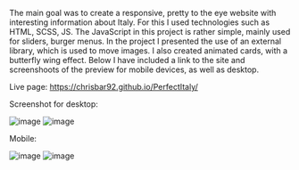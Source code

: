 The main goal was to create a responsive, pretty to the eye website with interesting information about Italy. For this I used technologies such as HTML, SCSS, JS.  The JavaScript in this project is rather simple, mainly used for sliders, burger menus. In the project I presented the use of an external library, which is used to move images. I also created animated cards, with a butterfly wing effect. Below I have included a link to the site and screenshoots of the preview for mobile devices, as well as desktop. 

Live page: https://chrisbar92.github.io/PerfectItaly/

Screenshot for desktop: 

![image](https://user-images.githubusercontent.com/114155819/231007594-83cce6b9-cb14-486a-8600-cd3ec5576188.png)
![image](https://user-images.githubusercontent.com/114155819/231007676-1ceafa00-118d-42d1-9651-4cb36cb0bebf.png)

Mobile:

![image](https://user-images.githubusercontent.com/114155819/231007823-c6fe16a7-4e00-4704-9f08-9dc7c4d7d172.png)
![image](https://user-images.githubusercontent.com/114155819/231007935-69a33046-2443-4bec-98e7-c1a146b68430.png)
